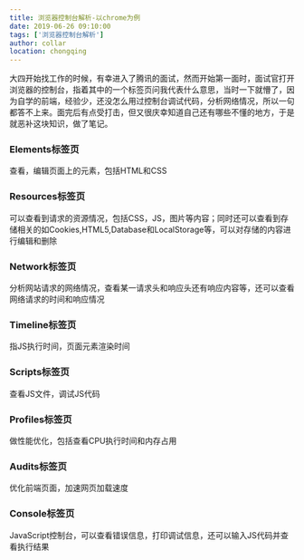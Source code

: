 ```yaml
---
title: 浏览器控制台解析-以chrome为例
date: 2019-06-26 09:10:00
tags: ['浏览器控制台解析']
author: collar
location: chongqing
---
```


大四开始找工作的时候，有幸进入了腾讯的面试，然而开始第一面时，面试官打开浏览器的控制台，指着其中的一个标签页问我代表什么意思，当时一下就懵了，因为自学的前端，经验少，还没怎么用过控制台调试代码，分析网络情况，所以一句都答不上来。面完后有点受打击，但又很庆幸知道自己还有哪些不懂的地方，于是就恶补这块知识，做了笔记。

<!-- more --> 

### Elements标签页
查看，编辑页面上的元素，包括HTML和CSS

### Resources标签页
可以查看到请求的资源情况，包括CSS，JS，图片等内容；同时还可以查看到存储相关的如Cookies,HTML5,Database和LocalStorage等，可以对存储的内容进行编辑和删除

### Network标签页
分析网站请求的网络情况，查看某一请求头和响应头还有响应内容等，还可以查看网络请求的时间和响应情况

### Timeline标签页
指JS执行时间，页面元素渲染时间

### Scripts标签页
查看JS文件，调试JS代码

### Profiles标签页
做性能优化，包括查看CPU执行时间和内存占用

### Audits标签页
优化前端页面，加速网页加载速度

### Console标签页
JavaScript控制台，可以查看错误信息，打印调试信息，还可以输入JS代码并查看执行结果
